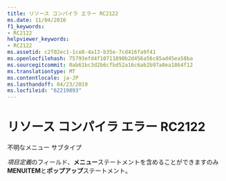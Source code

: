 ```yaml
---
title: リソース コンパイラ エラー RC2122
ms.date: 11/04/2016
f1_keywords:
- RC2122
helpviewer_keywords:
- RC2122
ms.assetid: c2f02ec1-1ce8-4a13-b35e-7cd416fa9f41
ms.openlocfilehash: 75793efd4f10711890b2d456a56c85ad45ea58ba
ms.sourcegitcommit: 0ab61bc3d2b6cfbd52a16c6ab2b97a8ea1864f12
ms.translationtype: MT
ms.contentlocale: ja-JP
ms.lasthandoff: 04/23/2019
ms.locfileid: "62219893"
---
```

# <a name="resource-compiler-error-rc2122"></a>リソース コンパイラ エラー RC2122

不明なメニュー サブタイプ

*項目定義*のフィールド、**メニュー**ステートメントを含めることができますのみ**MENUITEM**と**ポップアップ**ステートメント。